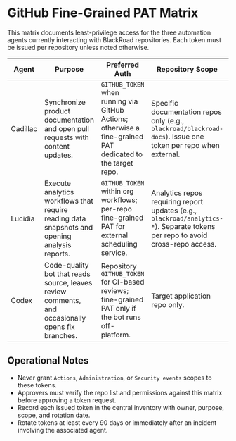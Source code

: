 # GitHub Fine-Grained PAT Matrix

This matrix documents least-privilege access for the three automation agents currently interacting with BlackRoad repositories. Each token must be issued per repository unless noted otherwise.

| Agent | Purpose | Preferred Auth | Repository Scope | Permissions |
| --- | --- | --- | --- | --- |
| Cadillac | Synchronize product documentation and open pull requests with content updates. | `GITHUB_TOKEN` when running via GitHub Actions; otherwise a fine-grained PAT dedicated to the target repo. | Specific documentation repos only (e.g., `blackroad/blackroad-docs`). Issue one token per repo when external. | `Contents: Read & Write`, `Metadata: Read`. No administrative scopes. |
| Lucidia | Execute analytics workflows that require reading data snapshots and opening analysis reports. | `GITHUB_TOKEN` within org workflows; per-repo fine-grained PAT for external scheduling service. | Analytics repos requiring report updates (e.g., `blackroad/analytics-*`). Separate tokens per repo to avoid cross-repo access. | `Contents: Read & Write`, `Issues: Read` (for posting findings), `Metadata: Read`. |
| Codex | Code-quality bot that reads source, leaves review comments, and occasionally opens fix branches. | Repository `GITHUB_TOKEN` for CI-based reviews; fine-grained PAT only if the bot runs off-platform. | Target application repo only. | `Contents: Read & Write`, `Pull requests: Read & Write`, `Metadata: Read`. |

## Operational Notes
- Never grant `Actions`, `Administration`, or `Security events` scopes to these tokens.
- Approvers must verify the repo list and permissions against this matrix before approving a token request.
- Record each issued token in the central inventory with owner, purpose, scope, and rotation date.
- Rotate tokens at least every 90 days or immediately after an incident involving the associated agent.
